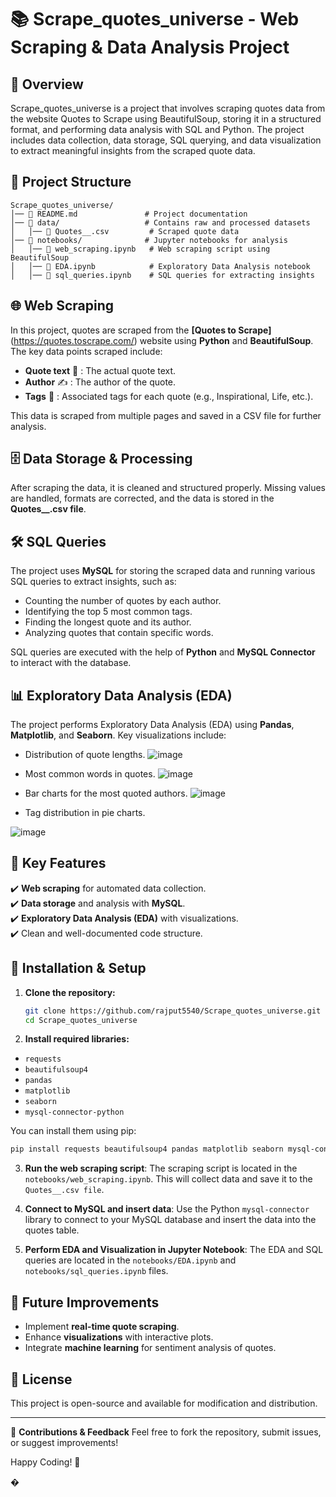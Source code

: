 # 📚 Scrape_quotes_universe - Web Scraping & Data Analysis Project

## 📝 Overview
Scrape_quotes_universe is a project that involves scraping quotes data from the website Quotes to Scrape using BeautifulSoup, storing it in a structured format, and performing data analysis with SQL and Python. The project includes data collection, data storage, SQL querying, and data visualization to extract meaningful insights from the scraped quote data.

## 📂 Project Structure
```
Scrape_quotes_universe/
│── 📄 README.md               # Project documentation
│── 📂 data/                   # Contains raw and processed datasets
│   │── 📄 Quotes__.csv         # Scraped quote data
│── 📂 notebooks/              # Jupyter notebooks for analysis
│   │── 📄 web_scraping.ipynb   # Web scraping script using BeautifulSoup
│   │── 📄 EDA.ipynb            # Exploratory Data Analysis notebook
│   │── 📄 sql_queries.ipynb    # SQL queries for extracting insights
```

## 🌐 Web Scraping
In this project, quotes are scraped from the **[Quotes to Scrape]**(https://quotes.toscrape.com/) website using **Python** and **BeautifulSoup**. The key data points scraped include:

- **Quote text** 💬 : The actual quote text.
- **Author** ✍️ : The author of the quote.
- **Tags** 🔖 : Associated tags for each quote (e.g., Inspirational, Life, etc.).


This data is scraped from multiple pages and saved in a CSV file for further analysis.

## 🗄️ Data Storage & Processing
After scraping the data, it is cleaned and structured properly. Missing values are handled, formats are corrected, and the data is stored in the **Quotes__.csv file**.

## 🛠️ SQL Queries
The project uses **MySQL** for storing the scraped data and running various SQL queries to extract insights, such as:

- Counting the number of quotes by each author.
- Identifying the top 5 most common tags.
- Finding the longest quote and its author.
- Analyzing quotes that contain specific words.

SQL queries are executed with the help of **Python** and **MySQL Connector** to interact with the database.


## 📊 Exploratory Data Analysis (EDA)
The project performs Exploratory Data Analysis (EDA) using **Pandas**, **Matplotlib**, and **Seaborn**. Key visualizations include:

- Distribution of quote lengths.
![image](https://github.com/user-attachments/assets/9e3061f6-f740-4a3a-ace7-0b8fc3bea793)

- Most common words in quotes.
![image](https://github.com/user-attachments/assets/e7b3eedc-3546-4025-973a-93a5ccf0401c)

- Bar charts for the most quoted authors.
![image](https://github.com/user-attachments/assets/dab4945e-3b4e-4f31-9e66-a6ec8a7d7426)

- Tag distribution in pie charts.

![image](https://github.com/user-attachments/assets/dea4c5cb-d430-463e-a4aa-5e98bc1e32ed)


## 📌 Key Features
✔️ **Web scraping** for automated data collection.  
✔️ **Data storage** and analysis with **MySQL**.  
✔️ **Exploratory Data Analysis (EDA)** with visualizations.  
✔️ Clean and well-documented code structure.

## 🔧 Installation & Setup
1. **Clone the repository:**
   ```bash
   git clone https://github.com/rajput5540/Scrape_quotes_universe.git
   cd Scrape_quotes_universe
   ```
2. **Install required libraries:**
- `requests`
- `beautifulsoup4`
- `pandas`
- `matplotlib`
- `seaborn`
- `mysql-connector-python`
  
You can install them using pip:
   ```bash
  pip install requests beautifulsoup4 pandas matplotlib seaborn mysql-connector-python
   ```
3. **Run the web scraping script**: The scraping script is located in the `notebooks/web_scraping.ipynb`. This will collect data and save it to the `Quotes__.csv file`.
   
5. **Connect to MySQL and insert data**: Use the Python `mysql-connector` library to connect to your MySQL database and insert the data into the quotes table.
   
7. **Perform EDA and Visualization in Jupyter Notebook**: The EDA and SQL queries are located in the `notebooks/EDA.ipynb` and `notebooks/sql_queries.ipynb` files.

## 🚀 Future Improvements
- Implement **real-time quote scraping**.
- Enhance **visualizations** with interactive plots.
- Integrate **machine learning** for sentiment analysis of quotes.

## 📜 License
This project is open-source and available for modification and distribution.

---

📩 **Contributions & Feedback**
Feel free to fork the repository, submit issues, or suggest improvements!

Happy Coding! 🚀




�


